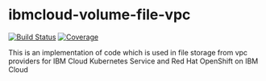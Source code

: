 # ibmcloud-volume-file-vpc

[![Build Status](https://api.travis-ci.com/IBM/ibmcloud-volume-file-vpc.svg?branch=master)](https://travis-ci.com/IBM/ibmcloud-volume-file-vpc)
[![Coverage](https://github.com/ibmcloud-volume-file-vpc/blob/gh-pages/coverage/master/badge.svg)](https://github.com/ibmcloud-volume-file-vpc/tree/gh-pages/coverage/master/cover.html)


This is an implementation of code which is used in file storage from vpc providers for IBM Cloud Kubernetes Service and Red Hat OpenShift on IBM Cloud
